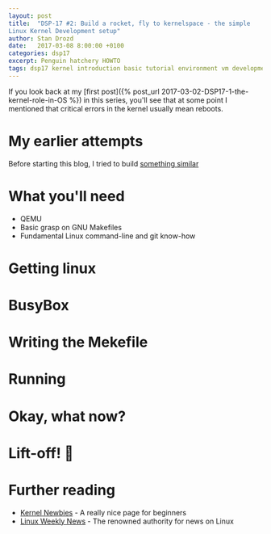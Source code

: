 ```yaml
---
layout: post
title:  "DSP-17 #2: Build a rocket, fly to kernelspace - the simple
Linux Kernel Development setup"
author: Stan Drozd
date:   2017-03-08 8:00:00 +0100
categories: dsp17
excerpt: Penguin hatchery HOWTO
tags: dsp17 kernel introduction basic tutorial environment vm development
---
```

If you look back at my [first post]({% post_url
2017-03-02-DSP17-1-the-kernel-role-in-OS %}) in this series, you'll see that at
some point I mentioned that critical errors in the kernel usually mean reboots. 

# My earlier attempts
Before starting this blog, I tried to build [something
similar][picotux]

# What you'll need
* QEMU
* Basic grasp on GNU Makefiles
* Fundamental Linux command-line and git know-how

# Getting linux

# BusyBox

# Writing the Mekefile

# Running

# Okay, what now?

# Lift-off! :rocket:

# Further reading
* [Kernel Newbies](https://kernelnewbies.org/) - A really nice page for
  beginners
* [Linux Weekly News](https://lwn.net/) - The renowned authority for news on
  Linux

[picotux]:https://www.github.com/drozdziak1/picotux/
